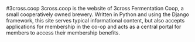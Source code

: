 #3cross.coop
3cross.coop is the website of 3cross Fermentation Coop, a small cooperatively owned brewery. Written in Python and using the Django framework, this site serves typical informational content, but also accepts applications for membership in the co-op and acts as a central portal for members to access their membership benefits. 